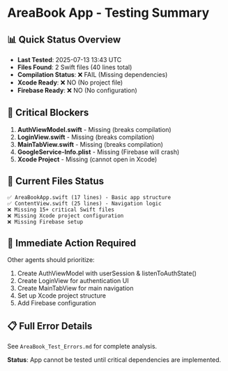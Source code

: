 # AreaBook App - Testing Summary

## 📊 Quick Status Overview
- **Last Tested**: 2025-07-13 13:43 UTC
- **Files Found**: 2 Swift files (40 lines total)
- **Compilation Status**: ❌ FAIL (Missing dependencies)
- **Xcode Ready**: ❌ NO (No project file)
- **Firebase Ready**: ❌ NO (No configuration)

## 🚨 Critical Blockers
1. **AuthViewModel.swift** - Missing (breaks compilation)
2. **LoginView.swift** - Missing (breaks compilation)  
3. **MainTabView.swift** - Missing (breaks compilation)
4. **GoogleService-Info.plist** - Missing (Firebase will crash)
5. **Xcode Project** - Missing (cannot open in Xcode)

## 📂 Current Files Status
```
✅ AreaBookApp.swift (17 lines) - Basic app structure
✅ ContentView.swift (25 lines) - Navigation logic
❌ Missing 15+ critical Swift files
❌ Missing Xcode project configuration
❌ Missing Firebase setup
```

## 🎯 Immediate Action Required
Other agents should prioritize:
1. Create AuthViewModel with userSession & listenToAuthState()
2. Create LoginView for authentication UI
3. Create MainTabView for main navigation
4. Set up Xcode project structure
5. Add Firebase configuration

## 📋 Full Error Details
See `AreaBook_Test_Errors.md` for complete analysis.

**Status**: App cannot be tested until critical dependencies are implemented.